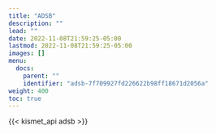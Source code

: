```yaml
---
title: "ADSB"
description: ""
lead: ""
date: 2022-11-08T21:59:25-05:00
lastmod: 2022-11-08T21:59:25-05:00
images: []
menu:
  docs:
    parent: ""
    identifier: "adsb-7f709927fd226622b98ff18671d2056a"
weight: 400
toc: true
---
```


{{< kismet_api adsb >}}
